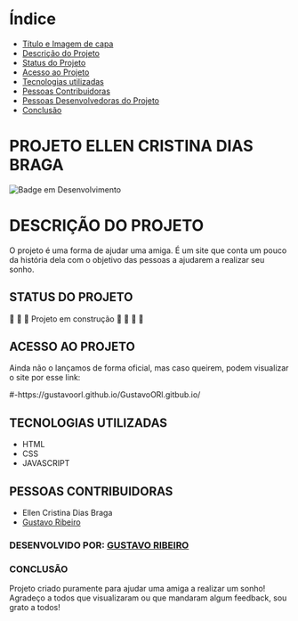 # Índice 

* [Título e Imagem de capa](#Projeto_ellen_cristina_dias_braga)
* [Descrição do Projeto](#descrição-do-projeto)
* [Status do Projeto](#status-do-Projeto)
* [Acesso ao Projeto](#acesso-ao-projeto)
* [Tecnologias utilizadas](#tecnologias-utilizadas)
* [Pessoas Contribuidoras](#pessoas-contribuidoras)
* [Pessoas Desenvolvedoras do Projeto](#desenvolvido_por)
* [Conclusão](#conclusão)


<h1>PROJETO ELLEN CRISTINA DIAS BRAGA</h1>

![Badge em Desenvolvimento](http://img.shields.io/static/v1?label=STATUS&message=EM%20DESENVOLVIMENTO&color=GREEN&style=for-the-badge)

<h1>DESCRIÇÃO DO PROJETO</h1>
<p>O projeto é uma forma de ajudar uma amiga. É um site que conta um pouco da história dela com o objetivo das pessoas a ajudarem a realizar seu sonho. </p>

<h2>STATUS DO PROJETO</h2>

:construction: :construction: :construction: Projeto em construção :construction: :construction: :construction: :construction:

<h2>ACESSO AO PROJETO</h2>
<p>Ainda não o lançamos de forma oficial, mas caso queirem, podem visualizar o site por esse link:</p>
#-https://gustavoorl.github.io/GustavoORl.gitbub.io/

<h2>TECNOLOGIAS UTILIZADAS</h2>
<ul>
  <li>HTML</li>
  <li>CSS</li>
  <li>JAVASCRIPT</li>
</ul>

<h2>PESSOAS CONTRIBUIDORAS</h2>
<ul>
  <li>Ellen Cristina Dias Braga</li>
  <li><a href="https://github.com/GustavoORl"> Gustavo Ribeiro</a></li>
</ul>

<h3>DESENVOLVIDO POR: <a href="https://github.com/GustavoORl"> GUSTAVO RIBEIRO </a></h3>

<h3>CONCLUSÃO</h3>
<p>Projeto criado puramente para ajudar uma amiga a realizar um sonho! Agradeço a todos que visualizaram ou que mandaram algum feedback, sou grato a todos!</p>


